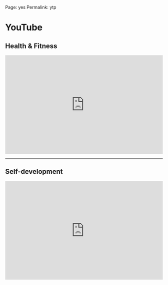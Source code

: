 
Page: yes
Permalink: ytp

# YouTube

## Health & Fitness

<iframe width="100%" height="315" src="https://www.youtube.com/embed/videoseries?controls=0&amp;list=PLUu-0osTGuOohQC7XrJJ-fYHLMyxurIW6" title="YouTube video player" frameborder="0" allow="accelerometer; autoplay; clipboard-write; encrypted-media; gyroscope; picture-in-picture" allowfullscreen></iframe>

---- 

## Self-development

<iframe width="100%" height="315" src="https://www.youtube.com/embed/videoseries?list=PLUu-0osTGuOqqa2e0K3vYb3h7TTJgu4Xx" title="YouTube video player" frameborder="0" allow="accelerometer; autoplay; clipboard-write; encrypted-media; gyroscope; picture-in-picture" allowfullscreen></iframe>
